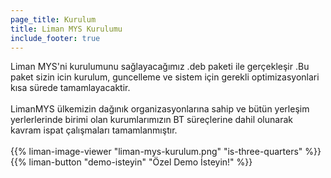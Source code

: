 ```yaml
---
page_title: Kurulum
title: Liman MYS Kurulumu
include_footer: true
---
```


<!--{{% title3 "§1 Lorem" %}}-->
Liman MYS'ni kurulumunu  sağlayacağımız .deb paketi ile gerçekleşir .Bu paket sizin icin kurulum, guncelleme ve sistem için gerekli optimizasyonlari kısa sürede tamamlayacaktir.
<br><br>
LimanMYS ülkemizin dağınık organizasyonlarına sahip ve bütün yerleşim yerlerlerinde birimi olan kurumlarımızın BT süreçlerine dahil olunarak kavram ispat çalışmaları tamamlanmıştır.
<br><br>
{{% liman-image-viewer "liman-mys-kurulum.png" "is-three-quarters" %}}
<br>
{{% liman-button "demo-isteyin" "Özel Demo İsteyin!" %}}